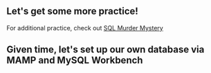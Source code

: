 ## Let's get some more practice!

For additional practice, check out [SQL Murder Mystery](https://mystery.knightlab.com/)

## Given time, let's set up our own database via MAMP and MySQL Workbench